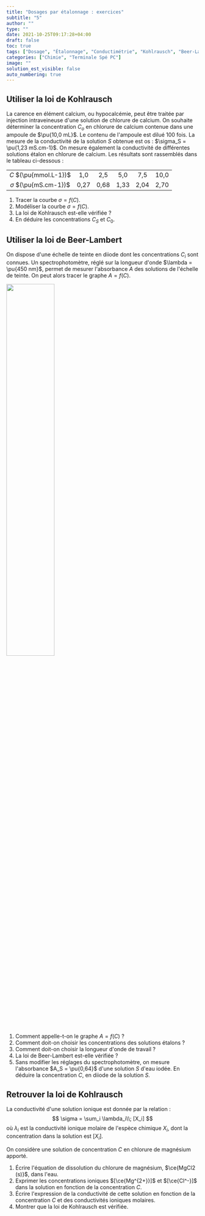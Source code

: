 ```yaml
---
title: "Dosages par étalonnage : exercices"
subtitle: "5"
author: ""
type: ""
date: 2021-10-25T09:17:28+04:00
draft: false
toc: true
tags: ["Dosage", "Étalonnage", "Conductimétrie", "Kohlrausch", "Beer-Lambert"]
categories: ["Chimie", "Terminale Spé PC"]
image: ""
solution_est_visible: false
auto_numbering: true
---
```


## Utiliser la loi de Kohlrausch

La carence en élément calcium, ou hypocalcémie, peut être traitée par injection intraveineuse d'une solution de chlorure de calcium. On souhaite déterminer la concentration $C_o$ en chlorure de calcium contenue dans une ampoule de $\pu{10,0 mL}$. Le contenu de l'ampoule est dilué
100 fois. La mesure de la conductivité de la solution $S$ obtenue est os : $\sigma_S = \pu{1,23 mS.cm-1}$. On mesure également la conductivité de différentes solutions étalon en chlorure de calcium. Les résultats sont rassemblés dans le tableau ci-dessous&nbsp;:

<center>

|  |  |  |  |  |  |
| :----: | :----: | :----: | :----: | :----: | :----: |
| $C$ $(\pu{mmol.L-1})$ | 1,0 | 2,5 | 5,0 | 7,5 | 10,0 |
| $\sigma$ $(\pu{mS.cm-1})$ | 0,27 | 0,68 | 1,33 | 2,04 | 2,70 |

</center>

1. Tracer la courbe $\sigma = f(C)$.
2. Modéliser la courbe  $\sigma = f(C)$.
3. La loi de Kohlrausch est-elle vérifiée&nbsp;?
4. En déduire les concentrations $C_S$ et $C_0$.

## Utiliser la loi de Beer-Lambert

On dispose d'une échelle de teinte en diiode dont les concentrations $C_i$ sont connues. Un spectrophotomètre, réglé sur la longueur d'onde $\lambda = \pu{450 nm}$, permet de mesurer l'absorbance $A$ des solutions de l'échelle de teinte. On peut alors tracer le graphe $A = f(C)$.

<img src="/terminales-pc/chap-4/chap-4-15-1.png" alt="" width=50% />

1. Comment appelle-t-on le graphe $A = f(C)$&nbsp;?
2. Comment doit-on choisir les concentrations des solutions étalons&nbsp;?
3. Comment doit-on choisir la longueur d'onde de travail&nbsp;?
4. La loi de Beer-Lambert est-elle vérifiée&nbsp;?
5. Sans modifier les réglages du spectrophotomètre, on mesure l'absorbance $A_S = \pu{0,64}$ d'une solution $S$ d'eau iodée. En déduire la concentration $C$, en diiode de la solution $S$.

## Retrouver la loi de Kohlrausch

La conductivité d'une solution ionique est donnée par la relation :
$$
    \sigma = \sum_i \lambda_i\\; [X_i]
$$
où $\lambda_i$ est la conductivité ionique molaire de l'espèce chimique $X_i$, dont la concentration dans la solution est $[X_i]$.

On considère une solution de concentration $C$ en chlorure de magnésium apporté.

1. Écrire l'équation de dissolution du chlorure de magnésium, $\ce{MgCl2 (s)}$, dans l'eau.
2. Exprimer les concentrations ioniques $[\ce{Mg^{2+}}]$ et $[\ce{Cl^-}]$ dans la solution en fonction de la concentration $C$.
3. Écrire l'expression de la conductivité de cette solution en fonction de la concentration $C$ et des conductivités ioniques molaires.
4. Montrer que la loi de Kohlrausch est vérifiée.
